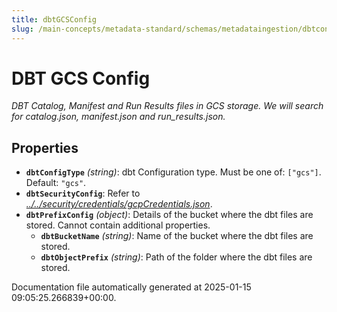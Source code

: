 ```yaml
---
title: dbtGCSConfig
slug: /main-concepts/metadata-standard/schemas/metadataingestion/dbtconfig/dbtgcsconfig
---
```


# DBT GCS Config

*DBT Catalog, Manifest and Run Results files in GCS storage. We will search for catalog.json, manifest.json and run_results.json.*

## Properties

- **`dbtConfigType`** *(string)*: dbt Configuration type. Must be one of: `["gcs"]`. Default: `"gcs"`.
- **`dbtSecurityConfig`**: Refer to *[../../security/credentials/gcpCredentials.json](#/../security/credentials/gcpCredentials.json)*.
- **`dbtPrefixConfig`** *(object)*: Details of the bucket where the dbt files are stored. Cannot contain additional properties.
  - **`dbtBucketName`** *(string)*: Name of the bucket where the dbt files are stored.
  - **`dbtObjectPrefix`** *(string)*: Path of the folder where the dbt files are stored.


Documentation file automatically generated at 2025-01-15 09:05:25.266839+00:00.
